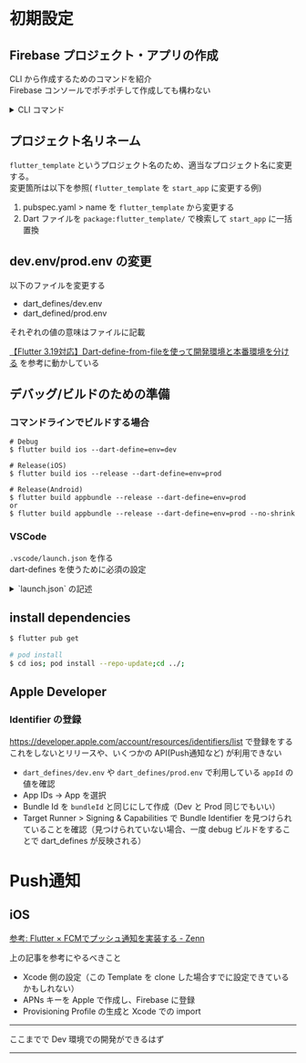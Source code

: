 # 初期設定


## Firebase プロジェクト・アプリの作成

CLI から作成するためのコマンドを紹介  
Firebase コンソールでポチポチして作成しても構わない

<details>
<summary>CLI コマンド</summary>

### 認証

ディレクトリごとに login する Firebase アカウントを切り替えるための Tips

```sh
$ firebase login:add # どこにもログインしていないなら firebase login
$ firebase login:list
$ firebase login:use {メールアドレス}
```

### 作成

以下のコマンドは1プロジェクトを作り、iOS と Android アプリを作成する。ファイル名などは Debug 環境を想定している。

Firebaseプロジェクト作成
```bash
$ firebase projects:create --display-name "start app" start-app-0831
```

Android アプリ作成
```bash
$ firebase apps:create android --package-name bike.sugiken.start_app --project start-app-0831 # Android はハイフンが使えない
? What would you like to call your app? Start App # 任意のアプリの名前
```

iOS アプリ作成
```bash
$ firebase apps:create ios --bundle-id bike.sugiken.start-app --project start-app-0831 # Bundle Id にアンスコは使えない
? What would you like to call your app? Start App # 任意のアプリの名前
? Please specify your iOS app App Store ID: # 空白でも可
```

Android 設定ファイル取得
```bash
$ firebase apps:sdkconfig --project start-app-0831 android -o android/app/src/dev/google-services.json
```

iOS 設定ファイル取得
```bash
$ firebase apps:sdkconfig --project start-app-0831 ios -o ios/Runner/GoogleService-Info-dev.plist
```

:::warn
Xcode を利用して GoogleService-Info.plist ファイルを Xcode の管理下にする必要がある
ただし GoogleService-Info.plist は BuildPhase によって GoogleService-Info-(dev|prod).plist からコピーされるので初回ビルド試行後に可能
:::

#### Prod 環境用のコマンド

Project 作成とアプリ作成は同じなので割愛。

Android 設定ファイル取得
```bash
$ firebase apps:sdkconfig --project start-app android -o android/app/src/release/google-services.json
```

iOS 設定ファイル取得
```bash
$ firebase apps:sdkconfig --project start-app ios -o ios/Runner/GoogleService-Info-prod.plist
```
</details>


## プロジェクト名リネーム


`flutter_template` というプロジェクト名のため、適当なプロジェクト名に変更する。  
変更箇所は以下を参照( `flutter_template` を `start_app` に変更する例)

1. pubspec.yaml > name を `flutter_template` から変更する
2. Dart ファイルを `package:flutter_template/` で検索して `start_app` に一括置換


## dev.env/prod.env の変更

以下のファイルを変更する

- dart_defines/dev.env
- dart_defined/prod.env

それぞれの値の意味はファイルに記載

[【Flutter 3.19対応】Dart-define-from-fileを使って開発環境と本番環境を分ける](https://zenn.dev/altiveinc/articles/separating-environments-in-flutter) を参考に動かしている


## デバッグ/ビルドのための準備

### コマンドラインでビルドする場合

```
# Debug
$ flutter build ios --dart-define=env=dev

# Release(iOS)
$ flutter build ios --release --dart-define=env=prod

# Release(Android)
$ flutter build appbundle --release --dart-define=env=prod
or
$ flutter build appbundle --release --dart-define=env=prod --no-shrink
```


### VSCode

`.vscode/launch.json` を作る  
dart-defines を使うために必須の設定

<details>
<summary>`launch.json` の記述</summary>

```json
{
  "version": "0.2.0",
  "configurations": [
    {
      "name": "Debug dev",
      "request": "launch",
      "type": "dart",
      "flutterMode": "debug",
      "args": ["--dart-define-from-file=dart_defines/dev.env"]
    },
    {
      "name": "Debug prod",
      "request": "launch",
      "type": "dart",
      "flutterMode": "debug",
      "args": ["--dart-define-from-file=dart_defines/prod.env"]
    }
  ]
}
```
</details>


## install dependencies

```sh
$ flutter pub get

# pod install
$ cd ios; pod install --repo-update;cd ../;
```

## Apple Developer

### Identifier の登録

https://developer.apple.com/account/resources/identifiers/list で登録をする
これをしないとリリースや、いくつかの API(Push通知など) が利用できない

- `dart_defines/dev.env` や `dart_defines/prod.env` で利用している `appId` の値を確認
- App IDs → App を選択
- Bundle Id を `bundleId` と同じにして作成（Dev と Prod 同じでもいい）
- Target Runner > Signing & Capabilities で Bundle Identifier を見つけられていることを確認（見つけられていない場合、一度 debug ビルドをすることで dart_defines が反映される）

# Push通知

## iOS

[参考: Flutter × FCMでプッシュ通知を実装する - Zenn](https://zenn.dev/flutteruniv_dev/articles/flutter_push_notification)


上の記事を参考にやるべきこと

- Xcode 側の設定（この Template を clone した場合すでに設定できているかもしれない）
- APNs キーを Apple で作成し、Firebase に登録
- Provisioning Profile の生成と Xcode での import



---

ここまでで Dev 環境での開発ができるはず

---
